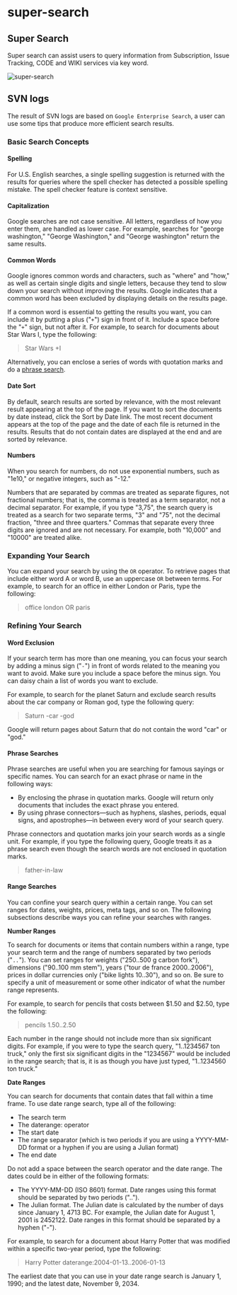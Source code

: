# super-search

## Super Search

Super search can assist users to query information from Subscription, Issue Tracking, CODE and WIKI services via key word.

![super-search](https://github.com/kswang0101/InQuire/tree/e182c4313131e809453b9aa4d6043b2c53dadd25/assets/image12.png)

## SVN logs

The result of SVN logs are based on `Google Enterprise Search`, a user can use some tips that produce more efficient search results.

### Basic Search Concepts

#### Spelling

For U.S. English searches, a single spelling suggestion is returned with the results for queries where the spell checker has detected a possible spelling mistake. The spell checker feature is context sensitive.

#### Capitalization

Google searches are not case sensitive. All letters, regardless of how you enter them, are handled as lower case. For example, searches for "george washington," "George Washington," and "George washington" return the same results.

#### Common Words

Google ignores common words and characters, such as "where" and "how," as well as certain single digits and single letters, because they tend to slow down your search without improving the results. Google indicates that a common word has been excluded by displaying details on the results page.

If a common word is essential to getting the results you want, you can include it by putting a plus \("`+`"\) sign in front of it. Include a space before the "`+`" sign, but not after it. For example, to search for documents about Star Wars I, type the following:

> Star Wars +I

Alternatively, you can enclose a series of words with quotation marks and do a [phrase search](super-search.md#phrase-searches).

#### Date Sort

By default, search results are sorted by relevance, with the most relevant result appearing at the top of the page. If you want to sort the documents by date instead, click the Sort by Date link. The most recent document appears at the top of the page and the date of each file is returned in the results. Results that do not contain dates are displayed at the end and are sorted by relevance.

#### Numbers

When you search for numbers, do not use exponential numbers, such as "1e10," or negative integers, such as "-12."

Numbers that are separated by commas are treated as separate figures, not fractional numbers; that is, the comma is treated as a term separator, not a decimal separator. For example, if you type "3,75", the search query is treated as a search for two separate terms, "3" and "75", not the decimal fraction, "three and three quarters." Commas that separate every three digits are ignored and are not necessary. For example, both "10,000" and "10000" are treated alike.

### Expanding Your Search

You can expand your search by using the `OR` operator. To retrieve pages that include either word A or word B, use an uppercase `OR` between terms. For example, to search for an office in either London or Paris, type the following:

> office london OR paris

### Refining Your Search

#### Word Exclusion

If your search term has more than one meaning, you can focus your search by adding a minus sign \("`-`"\) in front of words related to the meaning you want to avoid. Make sure you include a space before the minus sign. You can daisy chain a list of words you want to exclude.

For example, to search for the planet Saturn and exclude search results about the car company or Roman god, type the following query:

> Saturn -car -god

Google will return pages about Saturn that do not contain the word "car" or "god."

#### Phrase Searches

Phrase searches are useful when you are searching for famous sayings or specific names. You can search for an exact phrase or name in the following ways:

* By enclosing the phrase in quotation marks. Google will return only documents that includes the exact phrase you entered.
* By using phrase connectors—such as hyphens, slashes, periods, equal signs, and apostrophes—in between every word of your search query.

Phrase connectors and quotation marks join your search words as a single unit. For example, if you type the following query, Google treats it as a phrase search even though the search words are not enclosed in quotation marks.

> father-in-law

#### Range Searches

You can confine your search query within a certain range. You can set ranges for dates, weights, prices, meta tags, and so on. The following subsections describe ways you can refine your searches with ranges.

**Number Ranges**

To search for documents or items that contain numbers within a range, type your search term and the range of numbers separated by two periods \("`..`"\). You can set ranges for weights \("250..500 g carbon fork"\), dimensions \("90..100 mm stem"\), years \("tour de france 2000..2006"\), prices in dollar currencies only \("bike lights $10..$30"\), and so on. Be sure to specify a unit of measurement or some other indicator of what the number range represents.

For example, to search for pencils that costs between $1.50 and $2.50, type the following:

> pencils $1.50..$2.50

Each number in the range should not include more than six significant digits. For example, if you were to type the search query, "1..1234567 ton truck," only the first six significant digits in the "1234567" would be included in the range search; that is, it is as though you have just typed, "1..1234560 ton truck."

**Date Ranges**

You can search for documents that contain dates that fall within a time frame. To use date range search, type all of the following:

* The search term
* The daterange: operator
* The start date
* The range separator \(which is two periods if you are using a YYYY-MM-DD format or a hyphen if you are using a Julian format\)
* The end date

Do not add a space between the search operator and the date range. The dates could be in either of the following formats:

* The YYYY-MM-DD \(ISO 8601\) format. Date ranges using this format should be separated by two periods \(".."\).
* The Julian format. The Julian date is calculated by the number of days since January 1, 4713 BC. For example, the Julian date for August 1, 2001 is 2452122. Date ranges in this format should be separated by a hyphen \("-"\).

For example, to search for a document about Harry Potter that was modified within a specific two-year period, type the following:

> Harry Potter daterange:2004-01-13..2006-01-13

The earliest date that you can use in your date range search is January 1, 1990; and the latest date, November 9, 2034.

